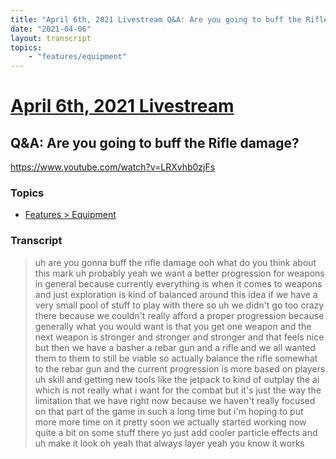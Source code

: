 ```yaml
---
title: "April 6th, 2021 Livestream Q&A: Are you going to buff the Rifle damage?"
date: "2021-04-06"
layout: transcript
topics:
    - "features/equipment"
---
```

# [April 6th, 2021 Livestream](../2021-04-06.md)
## Q&A: Are you going to buff the Rifle damage?
https://www.youtube.com/watch?v=LRXvhb0zjFs

### Topics
* [Features > Equipment](../topics/features/equipment.md)

### Transcript

> uh are you gonna buff the rifle damage ooh what do you think about this mark uh probably yeah we want a better progression for weapons in general because currently everything is when it comes to weapons and just exploration is kind of balanced around this idea if we have a very small pool of stuff to play with there so uh we didn't go too crazy there because we couldn't really afford a proper progression because generally what you would want is that you get one weapon and the next weapon is stronger and stronger and stronger and that feels nice but then we have a basher a rebar gun and a rifle and we all wanted them to them to still be viable so actually balance the rifle somewhat to the rebar gun and the current progression is more based on players uh skill and getting new tools like the jetpack to kind of outplay the ai which is not really what i want for the combat but it's just the way the limitation that we have right now because we haven't really focused on that part of the game in such a long time but i'm hoping to put more more time on it pretty soon we actually started working now quite a bit on some stuff there yo just add cooler particle effects and uh make it look oh yeah that always layer yeah you know it works

